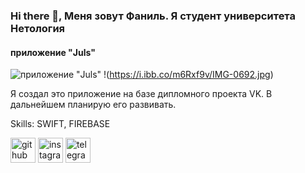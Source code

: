### Hi there 👋, Меня зовут Фаниль. Я студент университета Нетология
#### приложение "Juls"
![приложение "Juls"](https://i.ibb.co/88QfbPt/IMG-0690.jpg)
!(https://i.ibb.co/m6Rxf9v/IMG-0692.jpg)


Я создал это приложение на базе дипломного проекта VK. В дальнейшем планирую его развивать.

Skills: SWIFT, FIREBASE



[<img src='https://cdn.jsdelivr.net/npm/simple-icons@3.0.1/icons/github.svg' alt='github' height='40'>](https://github.com/FanilJr)  [<img src='https://cdn.jsdelivr.net/npm/simple-icons@3.0.1/icons/instagram.svg' alt='instagram' height='40'>](https://www.instagram.com/Fanil_Jr/)  [<img src='https://cdn.jsdelivr.net/npm/simple-icons@3.0.1/icons/telegram.svg' alt='telegram' height='40'>](Fanil_Jr)  

